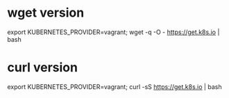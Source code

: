 # wget version
export KUBERNETES_PROVIDER=vagrant; wget -q -O - https://get.k8s.io | bash

# curl version
export KUBERNETES_PROVIDER=vagrant; curl -sS https://get.k8s.io | bash
